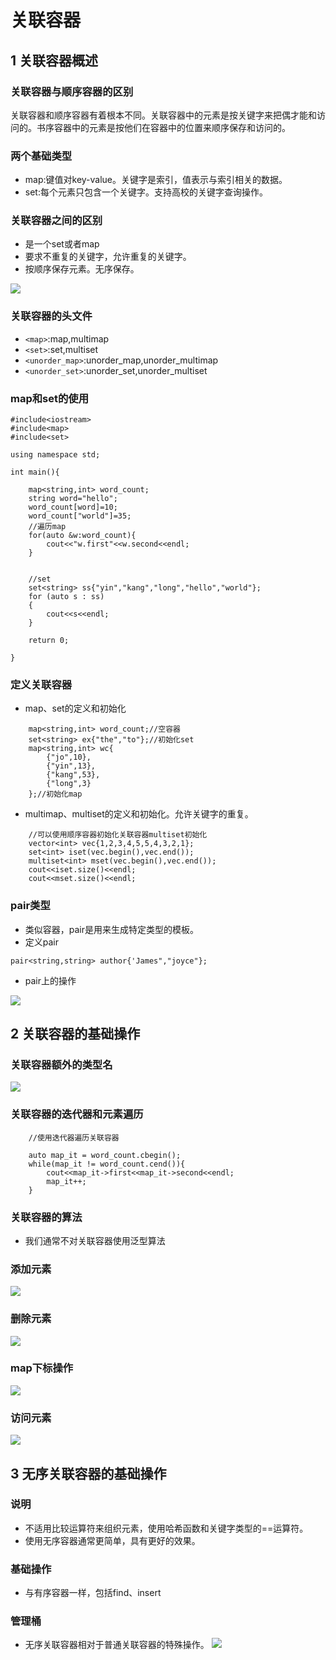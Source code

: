 # 关联容器


## 1 关联容器概述

### 关联容器与顺序容器的区别

关联容器和顺序容器有着根本不同。关联容器中的元素是按关键字来把偶才能和访问的。书序容器中的元素是按他们在容器中的位置来顺序保存和访问的。

### 两个基础类型

* map:键值对key-value。关键字是索引，值表示与索引相关的数据。
* set:每个元素只包含一个关键字。支持高校的关键字查询操作。


### 关联容器之间的区别
* 是一个set或者map
* 要求不重复的关键字，允许重复的关键字。
* 按顺序保存元素。无序保存。

![](image/2021-03-06-15-48-08.png)

### 关联容器的头文件

* `<map>`:map,multimap
* `<set>`:set,multiset
* `<unorder_map>`:unorder_map,unorder_multimap
* `<unorder_set>`:unorder_set,unorder_multiset

### map和set的使用

```
#include<iostream>
#include<map>
#include<set>

using namespace std;

int main(){

    map<string,int> word_count;
    string word="hello";
    word_count[word]=10;
    word_count["world"]=35;
    //遍历map
    for(auto &w:word_count){
        cout<<"w.first"<<w.second<<endl;
    }


    //set
    set<string> ss{"yin","kang","long","hello","world"};
    for (auto s : ss)
    {
        cout<<s<<endl;
    }
    
    return 0;
    
}
```

### 定义关联容器

* map、set的定义和初始化
```
    map<string,int> word_count;//空容器
    set<string> ex{"the","to"};//初始化set
    map<string,int> wc{
        {"jo",10},
        {"yin",13},
        {"kang",53},
        {"long",3}
    };//初始化map
```
* multimap、multiset的定义和初始化。允许关键字的重复。

```
    //可以使用顺序容器初始化关联容器multiset初始化
    vector<int> vec{1,2,3,4,5,5,4,3,2,1};
    set<int> iset(vec.begin(),vec.end());
    multiset<int> mset(vec.begin(),vec.end());
    cout<<iset.size()<<endl;
    cout<<mset.size()<<endl;
```

### pair类型

* 类似容器，pair是用来生成特定类型的模板。
* 定义pair

```
pair<string,string> author{'James","joyce"};
```

* pair上的操作

![](image/2021-03-06-16-18-21.png)



## 2 关联容器的基础操作

### 关联容器额外的类型名
![](image/2021-03-06-16-20-49.png)


### 关联容器的迭代器和元素遍历

```
    //使用迭代器遍历关联容器

    auto map_it = word_count.cbegin();
    while(map_it != word_count.cend()){
        cout<<map_it->first<<map_it->second<<endl;
        map_it++;
    }
```

### 关联容器的算法

* 我们通常不对关联容器使用泛型算法

### 添加元素

![](image/2021-03-06-16-32-02.png)

### 删除元素

![](image/2021-03-06-16-32-39.png)

### map下标操作

![](image/2021-03-06-16-33-47.png)

### 访问元素

![](image/2021-03-06-16-34-40.png)


## 3 无序关联容器的基础操作

### 说明

* 不适用比较运算符来组织元素，使用哈希函数和关键字类型的==运算符。
* 使用无序容器通常更简单，具有更好的效果。

### 基础操作

* 与有序容器一样，包括find、insert

### 管理桶
* 无序关联容器相对于普通关联容器的特殊操作。
![](image/2021-03-06-16-48-05.png)


